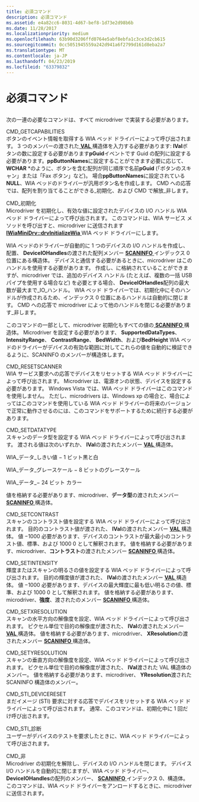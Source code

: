 ```yaml
---
title: 必須コマンド
description: 必須コマンド
ms.assetid: e4a82cc6-8031-4d67-bef8-1d73e2d98b6b
ms.date: 11/28/2017
ms.localizationpriority: medium
ms.openlocfilehash: 63b90d3206ffd0764e5abf8ebfa1c3ce3d2cb615
ms.sourcegitcommit: 0cc5051945559a242d941a6f2799d161d8eba2a7
ms.translationtype: MT
ms.contentlocale: ja-JP
ms.lasthandoff: 04/23/2019
ms.locfileid: "63379832"
---
```

# <a name="required-commands"></a>必須コマンド


## <span id="ddk_required_commands_si"></span><span id="DDK_REQUIRED_COMMANDS_SI"></span>


次の一連の必要なコマンドは、すべて microdriver で実装する必要があります。

<span id="CMD_GETCAPABILITIES"></span><span id="cmd_getcapabilities"></span>CMD\_GETCAPABILITIES  
ボタンのイベント情報を取得する WIA ベッド ドライバーによって呼び出されます。 3 つのメンバーの渡された[ **VAL** ](https://msdn.microsoft.com/library/windows/hardware/ff548627)構造体を入力する必要があります: **lVal**ボタンの数に設定する必要があります**pGuid**イベントです Guid の配列に設定する必要があります。**ppButtonNames**に設定することができます必要に応じて、 **WCHAR** \*のように、ボタンを含む配列が同じ順序で名前**pGuid** (「ボタンのスキャン」または「Fax ボタン」など)。 場合**ppButtonNames**に設定されている**NULL**、WIA ベッドのドライバーが汎用ボタン名を作成します。 CMD への応答では、配列を割り当てることができる\_初期化、および CMD で解放\_非します。

<span id="CMD_INITIALIZE"></span><span id="cmd_initialize"></span>CMD\_初期化  
Microdriver を初期化し、有効な値に設定されたデバイスの I/O ハンドル WIA ベッド ドライバーによって呼び出されます。 このコマンドは、WIA サービス メソッドを呼び出すと、microdriver に送信されます[ **IWiaMiniDrv::drvInitializeWia** ](https://msdn.microsoft.com/library/windows/hardware/ff544986) WIA ベッド ドライバーにします。

WIA ベッドのドライバーが自動的に 1 つのデバイスの I/O ハンドルを作成し、配置、 **DeviceIOHandles**の渡された配列メンバー [ **SCANINFO** ](https://msdn.microsoft.com/library/windows/hardware/ff547361)インデックス 0 位置にある構造体。 デバイスと通信する必要があるときに、microdriver はこのハンドルを使用する必要があります。 作成し、に格納されていることができますが、microdriver では、追加のデバイス ハンドル (たとえば、複数の一括 USB パイプを使用する場合など) を必要とする場合、 **DeviceIOHandles**配列の最大数が最大まで\_IO\_ハンドル。 WIA ベッド ドライバーでは、初期化中にそのハンドルが作成されるため、インデックス 0 位置にあるハンドルは自動的に閉じます。 CMD への応答で microdriver によって他のハンドルを閉じる必要があります\_非します。

このコマンドの一部として、microdriver 初期化もすべての値の[ **SCANINFO** ](https://msdn.microsoft.com/library/windows/hardware/ff547361)構造体。 Microdriver を設定する必要があります、 **SupportedDataTypes**、 **IntensityRange**、 **ContrastRange**、 **BedWidth**、および**BedHeight** WIA ベッドのドライバーがデバイスの有効な範囲に対してこれらの値を自動的に検証できるように、SCANINFO のメンバーが構造体します。

<span id="CMD_RESETSCANNER"></span><span id="cmd_resetscanner"></span>CMD\_RESETSCANNER  
WIA サービス要求への応答でデバイスをリセットする WIA ベッド ドライバーによって呼び出されます。 Microdriver は、電源オンの状態、デバイスを設定する必要があります。 Windows Vista では、WIA ベッド ドライバーはこのコマンドを使用しません。 ただし、microdrivers は、Windows xp の場合と、場合によってはこのコマンドを使用している WIA ベッド ドライバーの将来のバージョンで正常に動作させるのには、このコマンドをサポートするために続行する必要があります。

<span id="CMD_SETDATATYPE"></span><span id="cmd_setdatatype"></span>CMD\_SETDATATYPE  
スキャンのデータ型を設定する WIA ベッド ドライバーによって呼び出されます。 渡される値は次のいずれか、 **lVal**の渡されたメンバー [ **VAL** ](https://msdn.microsoft.com/library/windows/hardware/ff548627)構造体。

WIA\_データ\_しきい値 − 1 ビット黒と白

WIA\_データ\_グレースケール − 8 ビットのグレースケール

WIA\_データ\_− 24 ビット カラー

値を格納する必要があります、microdriver、**データ型**の渡されたメンバー [ **SCANINFO** ](https://msdn.microsoft.com/library/windows/hardware/ff547361)構造体。

<span id="CMD_SETCONTRAST"></span><span id="cmd_setcontrast"></span>CMD\_SETCONTRAST  
スキャンのコントラスト値を設定する WIA ベッド ドライバーによって呼び出されます。 目的のコントラスト値が渡された、 **lVal**の渡されたメンバー [ **VAL** ](https://msdn.microsoft.com/library/windows/hardware/ff548627)構造体。 値 −1000 必要があります、デバイスのコントラストが最大最小のコントラスト値、標準、および 1000 0 として解釈されます。 値を格納する必要があります、microdriver、**コントラスト**の渡されたメンバー [ **SCANINFO** ](https://msdn.microsoft.com/library/windows/hardware/ff547361)構造体。

<span id="CMD_SETINTENSITY"></span><span id="cmd_setintensity"></span>CMD\_SETINTENSITY  
輝度またはスキャンの明るさの値を設定する WIA ベッド ドライバーによって呼び出されます。 目的の輝度値が渡された、 **lVal**の渡されたメンバー [ **VAL** ](https://msdn.microsoft.com/library/windows/hardware/ff548627)構造体。 値 −1000 必要があります、デバイスの最大輝度に最も低い明るさの値、標準、および 1000 0 として解釈されます。 値を格納する必要があります、microdriver、**強度**、渡されたのメンバー [ **SCANINFO** ](https://msdn.microsoft.com/library/windows/hardware/ff547361)構造体。

<span id="CMD_SETXRESOLUTION"></span><span id="cmd_setxresolution"></span>CMD\_SETXRESOLUTION  
スキャンの水平方向の解像度を設定、WIA ベッド ドライバーによって呼び出されます。 ピクセル単位で目的の解像度が渡された、 **lVal**の渡されたメンバー [ **VAL** ](https://msdn.microsoft.com/library/windows/hardware/ff548627)構造体。 値を格納する必要があります、microdriver、 **XResolution**の渡されたメンバー [ **SCANINFO** ](https://msdn.microsoft.com/library/windows/hardware/ff547361)構造体。

<span id="CMD_SETYRESOLUTION"></span><span id="cmd_setyresolution"></span>CMD\_SETYRESOLUTION  
スキャンの垂直方向の解像度を設定、WIA ベッド ドライバーによって呼び出されます。 ピクセル単位で目的の解像度が渡された、 **lVal**渡された VAL 構造体のメンバー。 値を格納する必要があります、microdriver、 **YResolution**渡された SCANINFO 構造体のメンバー。

<span id="CMD_STI_DEVICERESET"></span><span id="cmd_sti_devicereset"></span>CMD\_STI\_DEVICERESET  
まだイメージ (STI) 要求に対する応答でデバイスをリセットする WIA ベッド ドライバーによって呼び出されます。 通常、このコマンドは、初期化中に 1 回だけ呼び出されます。

<span id="CMD_STI_DIAGNOSTIC"></span><span id="cmd_sti_diagnostic"></span>CMD\_STI\_診断  
ユーザーがデバイスのテストを要求したときに、WIA ベッド ドライバーによって呼び出されます。

<span id="CMD_UNINITIALIZE"></span><span id="cmd_uninitialize"></span>CMD\_非  
Microdriver の初期化を解除し、デバイスの I/O ハンドルを閉じます。 デバイス I/O ハンドルを自動的に閉じますが、WIA ベッド ドライバー、 **DeviceIOHandles**の配列のメンバー、 [ **SCANINFO** ](https://msdn.microsoft.com/library/windows/hardware/ff547361)インデックス 0、構造体。 このコマンドは、WIA ベッド ドライバーをアンロードするときに、microdriver に送信されます。

 

 





